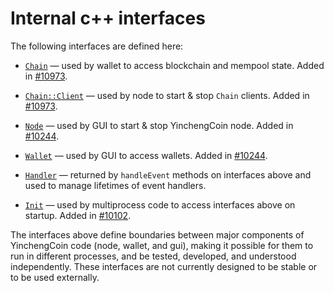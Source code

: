 # Internal c++ interfaces

The following interfaces are defined here:

* [`Chain`](chain.h) — used by wallet to access blockchain and mempool state. Added in [#10973](https://github.com/YinchengCoin/YinchengCoin/pull/10973).

* [`Chain::Client`](chain.h) — used by node to start & stop `Chain` clients. Added in [#10973](https://github.com/YinchengCoin/YinchengCoin/pull/10973).

* [`Node`](node.h) — used by GUI to start & stop YinchengCoin node. Added in [#10244](https://github.com/YinchengCoin/YinchengCoin/pull/10244).

* [`Wallet`](wallet.h) — used by GUI to access wallets. Added in [#10244](https://github.com/YinchengCoin/YinchengCoin/pull/10244).

* [`Handler`](handler.h) — returned by `handleEvent` methods on interfaces above and used to manage lifetimes of event handlers.

* [`Init`](init.h) — used by multiprocess code to access interfaces above on startup. Added in [#10102](https://github.com/YinchengCoin/YinchengCoin/pull/10102).

The interfaces above define boundaries between major components of YinchengCoin code (node, wallet, and gui), making it possible for them to run in different processes, and be tested, developed, and understood independently. These interfaces are not currently designed to be stable or to be used externally.
